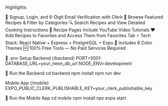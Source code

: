 Highlights:

🔐 Signup, Login, and 6-Digit Email Verification with Clerk
🍳 Browse Featured Recipes & Filter by Categories
🔍 Search Recipes and View Detailed Cooking Instructions
🎥 Recipe Pages Include YouTube Video Tutorials
❤️ Add Recipes to Favorites and Access Them from Favorites Tab
⚡ Tech Stack: React Native + Express + PostgreSQL + Expo
🌈 Includes 8 Color Themes
🆓 100% Free Tools — No Paid Services Required


🧪 .env Setup
Backend (/backend)
PORT=5001
DATABASE_URL=your_neon_db_url
NODE_ENV=development


🔧 Run the Backend
cd backend
npm install
npm run dev


Mobile App (/mobile)
EXPO_PUBLIC_CLERK_PUBLISHABLE_KEY=your_clerk_publishable_key


📱 Run the Mobile App
cd mobile
npm install
npx expo start
